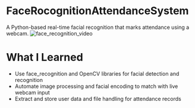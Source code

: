 # FaceRocognitionAttendanceSystem

A Python-based real-time facial recognition that marks attendance using a webcam.
![face_recognition_video](https://github.com/user-attachments/assets/9fd3d01c-15c6-4728-a54e-9d39842877b5)

# What I Learned

* Use face_recognition and OpenCV libraries for facial detection and recognition
* Automate image processing and facial encoding to match with live webcam input
* Extract and store user data and file handling for attendance records
